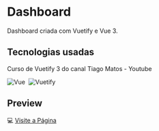 <div>
  <h1>Dashboard</h1>
  <p>Dashboard criada com Vuetify e Vue 3.</p>
</div>

## Tecnologias usadas
<div>
  <p>Curso de Vuetify 3 do canal Tiago Matos - Youtube</p>
</div>

![Vue](https://img.shields.io/badge/Vue-43bb83?style=for-the-badge&logo=vue.js&logoColor=fff)&nbsp;
![Vuetify](https://img.shields.io/badge/Vuetify-1572B6?style=for-the-badge&logo=vue.js&logoColor=white)&nbsp;

## Preview


💻
<a href="https://main--padboard.netlify.app/" target="_blank">Visite a Página</a>

